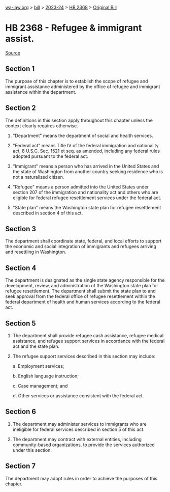[wa-law.org](/) > [bill](/bill/) > [2023-24](/bill/2023-24/) > [HB 2368](/bill/2023-24/hb/2368/) > [Original Bill](/bill/2023-24/hb/2368/1/)

# HB 2368 - Refugee & immigrant assist.

[Source](http://lawfilesext.leg.wa.gov/biennium/2023-24/Pdf/Bills/House%20Bills/2368.pdf)

## Section 1
The purpose of this chapter is to establish the scope of refugee and immigrant assistance administered by the office of refugee and immigrant assistance within the department.

## Section 2
The definitions in this section apply throughout this chapter unless the context clearly requires otherwise.

1. "Department" means the department of social and health services.

2. "Federal act" means Title IV of the federal immigration and nationality act, 8 U.S.C. Sec. 1521 et seq. as amended, including any federal rules adopted pursuant to the federal act.

3. "Immigrant" means a person who has arrived in the United States and the state of Washington from another country seeking residence who is not a naturalized citizen.

4. "Refugee" means a person admitted into the United States under section 207 of the immigration and nationality act and others who are eligible for federal refugee resettlement services under the federal act.

5. "State plan" means the Washington state plan for refugee resettlement described in section 4 of this act.

## Section 3
The department shall coordinate state, federal, and local efforts to support the economic and social integration of immigrants and refugees arriving and resettling in Washington.

## Section 4
The department is designated as the single state agency responsible for the development, review, and administration of the Washington state plan for refugee resettlement. The department shall submit the state plan to and seek approval from the federal office of refugee resettlement within the federal department of health and human services according to the federal act.

## Section 5
1. The department shall provide refugee cash assistance, refugee medical assistance, and refugee support services in accordance with the federal act and the state plan.

2. The refugee support services described in this section may include:

    a. Employment services;

    b. English language instruction;

    c. Case management; and

    d. Other services or assistance consistent with the federal act.

## Section 6
1. The department may administer services to immigrants who are ineligible for federal services described in section 5 of this act.

2. The department may contract with external entities, including community-based organizations, to provide the services authorized under this section.

## Section 7
The department may adopt rules in order to achieve the purposes of this chapter.
